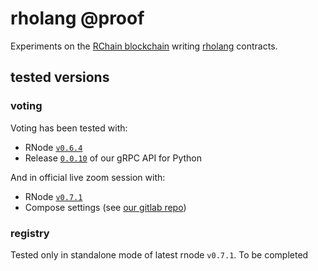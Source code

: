 
# rholang @proof

Experiments on the [RChain blockchain](https://www.rchain.coop/platform) writing [rholang](https://developer.rchain.coop/tutorial/) contracts.

## tested versions

### voting

Voting has been tested with:
- RNode [`v0.6.4`](https://hub.docker.com/r/rchain/rnode/tags/)
- Release [`0.0.10`](https://github.com/proof-media/rchain-grpc/releases) of our gRPC API for Python

And in official live zoom session with:
- RNode [`v0.7.1`](https://hub.docker.com/r/rchain/rnode/tags/)
- Compose settings (see [our gitlab repo](https://gitlab.proofmediadev.com/open-source/rchain-testnode#instructions))

### registry

Tested only in standalone mode of latest rnode `v0.7.1`.
To be completed


